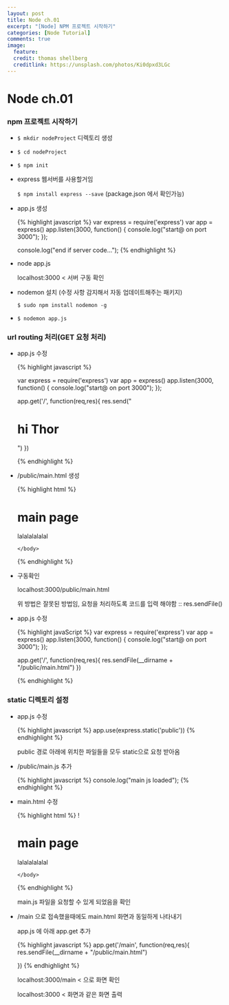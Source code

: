 ```yaml
---
layout: post
title: Node ch.01
excerpt: "[Node] NPM 프로젝트 시작하기"
categories: [Node Tutorial]
comments: true
image:
  feature:
  credit: thomas shellberg
  creditlink: https://unsplash.com/photos/Ki0dpxd3LGc
---
```


# Node ch.01

### npm 프로젝트 시작하기

* `$ mkdir nodeProject` 디렉토리 생성
* `$ cd nodeProject`
* `$ npm init`
* express 웹서버를 사용할거임

    `$ npm install express --save`
    (package.json 에서 확인가능)

* app.js 생성

    {% highlight javascript %}
    var express = require('express')
    var app = express()
    app.listen(3000, function() {
    	console.log("start@ on port 3000");
    });

    console.log("end if server code...");
    {% endhighlight %}

* node app.js

    localhost:3000 < 서버 구동 확인

* nodemon 설치 (수정 사항 감지해서 자동 업데이트해주는 패키지)

    `$ sudo npm install nodemon -g`

* `$ nodemon app.js`

### url routing 처리(GET 요청 처리)
* app.js 수정

    {% highlight javascript %}

    var express = require('express')
    var app = express()
    app.listen(3000, function() {
    	console.log("start@ on port 3000");
    });

    app.get('/', function(req,res){
    	res.send("<h1>hi Thor</h1>")
    })

    {% endhighlight %}

* /public/main.html 생성

    {% highlight html %}
    <html>
      <head>
        <meta charset="utf-8">
        <title>main.html</title>
      </head>
      <body>
        <h1>main page </h1>
        <p> lalalalalalal </p>

      </body>
    </html>
    {% endhighlight %}

* 구동확인

    localhost:3000/public/main.html

    위 방법은 잘못된 방법임, 요청을 처리하도록 코드를 입력 해야함 :: res.sendFile()

* app.js 수정

    {% highlight javaScript %}
    var express = require('express')
    var app = express()
    app.listen(3000, function() {
    	console.log("start@ on port 3000");
    });

    app.get('/', function(req,res){
    res.sendFile(__dirname + "/public/main.html")
    })

    {% endhighlight %}

### static 디렉토리 설정
* app.js 수정

    {% highlight javascript %}
    app.use(express.static('public'))
    {% endhighlight %}

    public 경로 아래에 위치한 파일들을 모두 static으로 요청 받아옴

* /public/main.js 추가

    {% highlight javascript %}
    console.log("main js loaded");
    {% endhighlight %}

* main.html 수정

    {% highlight html %}
    !<!DOCTYPE html>
    <html>
      <head>
        <meta charset="utf-8">
        <title>main</title>
      </head>
      <body>
        <h1>main page </h1>
        <p> lalalalalalal </p>
        <script src="main.js"> </script>

      </body>
    </html>
    {% endhighlight %}

    main.js 파일을 요청할 수 있게 되었음을 확인

* /main 으로 접속했을때에도 main.html 화면과 동일하게 나타내기

    app.js 에 아래 app.get 추가

    {% highlight javascript %}
    app.get('/main', function(req,res){
    	res.sendFile(__dirname + "/public/main.html")

    })
    {% endhighlight %}

    localhost:3000/main  < 으로 화면 확인

    localhost:3000 < 화면과 같은 화면 출력
